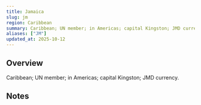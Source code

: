 ```yaml
---
title: Jamaica
slug: jm
region: Caribbean
summary: Caribbean; UN member; in Americas; capital Kingston; JMD currency.
aliases: ["JM"]
updated_at: 2025-10-12
---
```


## Overview

Caribbean; UN member; in Americas; capital Kingston; JMD currency.

## Notes

<!-- Add your first note below -->
